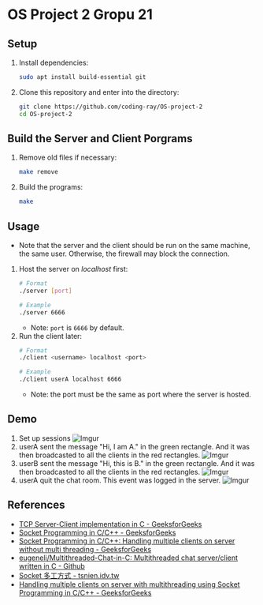 # OS Project 2 Gropu 21
## Setup
1. Install dependencies:
    ```bash
    sudo apt install build-essential git
    ```
1. Clone this repository and enter into the directory:
    ```bash
    git clone https://github.com/coding-ray/OS-project-2
    cd OS-project-2
    ```

## Build the Server and Client Porgrams
1. Remove old files if necessary:
    ```bash
    make remove
    ```
1. Build the programs:
    ```bash
    make
    ```

## Usage
* Note that the server and the client should be run on the same machine, the same user. Otherwise, the firewall may block the connection.
1. Host the server on *localhost* first:
    ```bash
    # Format
    ./server [port]

    # Example
    ./server 6666
    ```
    * Note: `port` is `6666` by default.
1. Run the client later:
    ```bash
    # Format
    ./client <username> localhost <port>

    # Example
    ./client userA localhost 6666
    ```
    * Note: the port must be the same as port where the server is hosted.


## Demo
1. Set up sessions
![Imgur](https://i.imgur.com/57HQ5py.png)
1. userA sent the message "Hi, I am A." in the green rectangle. And it was then broadcasted to all the clients in the red rectangles.
![Imgur](https://i.imgur.com/wCbvsU4.png)
1. userB sent the message "Hi, this is B." in the green rectangle. And it was then broadcasted to all the clients in the red rectangles.
![Imgur](https://i.imgur.com/qG8q9QB.png)
1. userA quit the chat room. This event was logged in the server.
![Imgur](https://i.imgur.com/RcwudZl.png)

## References
* [TCP Server-Client implementation in C - GeeksforGeeks](https://www.geeksforgeeks.org/tcp-server-client-implementation-in-c/)
* [Socket Programming in C/C++ - GeeksforGeeks](https://www.geeksforgeeks.org/socket-programming-cc/)
* [Socket Programming in C/C++: Handling multiple clients on server without multi threading - GeeksforGeeks](https://www.geeksforgeeks.org/socket-programming-in-cc-handling-multiple-clients-on-server-without-multi-threading/)
* [eugeneli/Multithreaded-Chat-in-C: Multithreaded chat server/client written in C - Github](https://github.com/eugeneli/Multithreaded-Chat-in-C)
* [Socket 多工方式 - tsnien.idv.tw](http://www.tsnien.idv.tw/Internet_WebBook/chap8/8-8%20Socket%20%E5%A4%9A%E5%B7%A5%E6%96%B9%E5%BC%8F.html)
* [Handling multiple clients on server with multithreading using Socket Programming in C/C++ - GeeksforGeeks](https://www.geeksforgeeks.org/handling-multiple-clients-on-server-with-multithreading-using-socket-programming-in-c-cpp/?ref=rp)